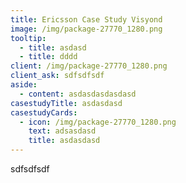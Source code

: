 ```yaml
---
title: Ericsson Case Study Visyond
image: /img/package-27770_1280.png
tooltip:
  - title: asdasd
  - title: dddd
client: /img/package-27770_1280.png
client_ask: sdfsdfsdf
aside:
  - content: asdasdasdasdasd
casestudyTitle: asdasdasd
casestudyCards:
  - icon: /img/package-27770_1280.png
    text: adsasdasd
    title: asdasdasd
---
```

sdfsdfsdf

